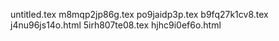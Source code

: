 untitled.tex
m8mqp2jp86g.tex
po9jaidp3p.tex
b9fq27k1cv8.tex
j4nu96js14o.html
5irh807te08.tex
hjhc9i0ef6o.html